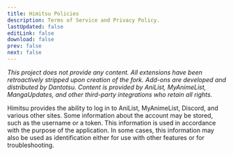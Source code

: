 ```yaml
---
title: Himitsu Policies
description: Terms of Service and Privacy Policy.
lastUpdated: false
editLink: false
download: false
prev: false
next: false
---
```


*This project does not provide any content. All extensions have been retroactively stripped upon creation of the fork. Add-ons are developed and distributed by Dantotsu. Content is provided by AniList, MyAnimeList, MangaUpdates, and other third-party integrations who retain all rights.*

Himitsu provides the ability to log in to AniList, MyAnimeList, Discord, and various other sites. Some information about the account may be stored, such as the username or a token. This information is used in accordance with the purpose of the application. In some cases, this information may also be used as identification either for use with other features or for troubleshooting.

